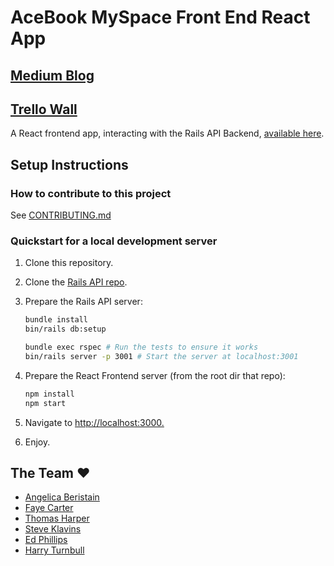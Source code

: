 # AceBook MySpace Front End React App

## [Medium Blog](https://medium.com/acebook-myspace)

## [Trello Wall](https://trello.com/b/ig2kAuJ5/myspace-acebook)

A React frontend app, interacting with the Rails API Backend, [available here](https://github.com/Steven-Klavins/acebook-myspace).

## Setup Instructions

### How to contribute to this project

See [CONTRIBUTING.md](CONTRIBUTING.md)

### Quickstart for a local development server

1. Clone this repository.
2. Clone the [Rails API repo](https://github.com/Steven-Klavins/acebook-myspace).
3. Prepare the Rails API server:

    ```bash
    bundle install
    bin/rails db:setup

    bundle exec rspec # Run the tests to ensure it works
    bin/rails server -p 3001 # Start the server at localhost:3001
    ```

4. Prepare the React Frontend server (from the root dir that repo):

    ```bash
    npm install
    npm start
    ```

5. Navigate to <http://localhost:3000.>
6. Enjoy.

## The Team ❤️

- [Angelica Beristain](https://github.com/Angelica137)
- [Faye Carter](https://github.com/FayeCarter)
- [Thomas Harper](https://github.com/tommyrharper)
- [Steve Klavins](https://github.com/Steven-Klavins)
- [Ed Phillips](https://github.com/Edward-Phillips)
- [Harry Turnbull](https://github.com/hturnbull93)